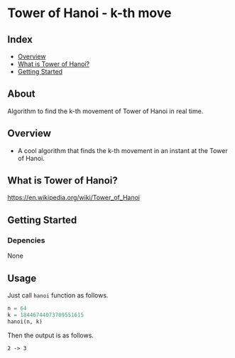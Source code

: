 # Tower of Hanoi - k-th move
## Index
  - [Overview](#overview)
  - [What is Tower of Hanoi?](#what-is-tower-of-hanoi)
  - [Getting Started](#getting-started)
## About
Algorithm to find the k-th movement of Tower of Hanoi in real time.

## Overview

- A cool algorithm that finds the k-th movement in an instant at the Tower of Hanoi.

## What is Tower of Hanoi?

https://en.wikipedia.org/wiki/Tower_of_Hanoi

## Getting Started

### Depencies
None

## Usage

Just call `hanoi` function as follows.

```python
n = 64
k = 18446744073709551615
hanoi(n, k)
```

Then the output is as follows.

```
2 -> 3
```


